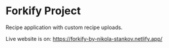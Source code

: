 # Forkify Project

Recipe application with custom recipe uploads.

Live website is on: https://forkify-by-nikola-stankov.netlify.app/
